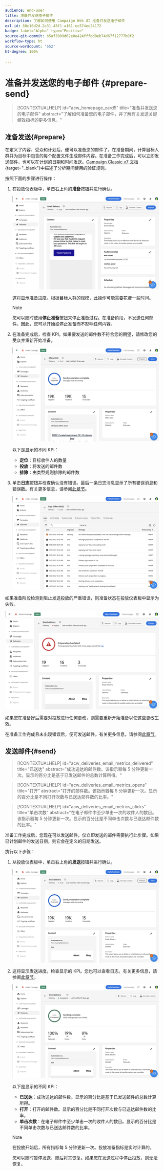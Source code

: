 ```yaml
---
audience: end-user
title: 准备并发送电子邮件
description: 了解如何使用 Campaign Web UI 准备并发送电子邮件
exl-id: 80c16d2d-2a31-48f1-a161-ee574ec24172
badge: label="Alpha" type="Positive"
source-git-commit: b5af5099d62e0e424fffdd8eb74d67f12777b0f2
workflow-type: ht
source-wordcount: '652'
ht-degree: 100%

---
```



# 准备并发送您的电子邮件 {#prepare-send}

>[!CONTEXTUALHELP]
>id="acw_homepage_card5"
>title="准备并发送您的电子邮件"
>abstract="了解如何准备您的电子邮件，并了解有关发送关键绩效指标的更多信息。"

<!--

	show how to prepare and send the email + the live kpis in the dashboard

like acc when preparation, target calculated then send
real time KPIs, not in AJO. similar to ACS.
exclusion logs, causes
-->

<!--
send also KPIs
-->

## 准备发送{#prepare}

在定义了内容、受众和计划后，便可以准备您的邮件了。在准备期间，计算目标人群并为目标中包含的每个配置文件生成邮件内容。在准备工作完成后，可以立即发送邮件，也可以在计划的日期和时间发送。[Campaign Classic v7 文档](https://experienceleague.adobe.com/docs/campaign-classic/using/sending-messages/key-steps-when-creating-a-delivery/steps-validating-the-delivery.html#validation-process-with-typologies){target="_blank"}中描述了分析期间使用的验证规则。

按照下面的步骤进行操作：

1. 在投放仪表板中，单击右上角的&#x200B;**准备**&#x200B;按钮并进行确认。

   ![](assets/prepare.png)

   这将显示准备进度。根据目标人群的规模，此操作可能需要花费一些时间。

   >[!NOTE]
   >
   >您可以随时使用&#x200B;**停止准备**&#x200B;按钮来停止准备过程。在准备阶段，不发送任何邮件。因此，您可以开始或停止准备而不影响任何内容。

1. 在准备完成后，检查 KPI。如果要发送的邮件数不符合您的期望，请修改您的受众并重新开始准备。

   ![](assets/prepare2.png)

   以下是显示的不同 KPI：

   * **定位**：目标收件人的数量
   * **投放**：将发送的邮件数
   * **排除**：由类型规则排除的邮件数

1. 单击&#x200B;**日志**&#x200B;按钮并检查确认没有错误。最后一条日志消息显示了所有错误消息和错误数。有关更多信息，请参阅[此章节](delivery-logs.md)。

   ![](assets/prepare-logs.png)

如果准备阶段检测到阻止发送投放的严重错误，则准备状态在投放仪表板中显示为失败。

![](assets/prepare-error.png)

如果您在准备好后需要对投放进行任何更改，则需要重新开始准备以使这些更改生效。

在准备工作完成且未出现错误后，便可发送邮件。有关更多信息，请参阅[此章节](#send)。

## 发送邮件{#send}

>[!CONTEXTUALHELP]
>id="acw_deliveries_email_metrics_delivered"
>title="已送达"
>abstract="成功送达的邮件数。该指示器每 5 分钟更新一次。显示的百分比是基于已发送邮件的总数计算所得。"

>[!CONTEXTUALHELP]
>id="acw_deliveries_email_metrics_opens"
>title="打开"
>abstract="打开的邮件数。该指示器每 5 分钟更新一次。显示的百分比是不同打开次数与已送达邮件数的比率。"

>[!CONTEXTUALHELP]
>id="acw_deliveries_email_metrics_clicks"
>title="单击次数"
>abstract="在电子邮件中至少单击一次的收件人的数目。该指示器每 5 分钟更新一次。显示的百分比是不同单击次数与已送达邮件数的比率。"


准备工作完成后，您现在可以发送邮件。仅立即发送的邮件需要执行此步骤。如果已计划邮件的发送日期，则它会在定义的日期发送。

执行以下步骤：

1. 从投放仪表板中，单击右上角的&#x200B;**发送**&#x200B;按钮并进行确认。

   ![](assets/send.png)

1. 这将显示发送进度。检查显示的 KPI。您也可以查看日志。有关更多信息，请参阅[此章节](delivery-logs.md)。

   ![](assets/send2.png)

   以下是显示的不同 KPI：

   * **已送达**：成功送达的邮件数。显示的百分比是基于已发送邮件的总数计算所得。
   * **打开**：打开的邮件数。显示的百分比是不同打开次数与已送达邮件数的比率。
   * **单击次数**：在电子邮件中至少单击一次的收件人的数目。显示的百分比是不同单击次数与已送达邮件数的比率。

   >[!NOTE]
   >
   >在投放开始后，所有指标每 5 分钟更新一次。投放准备指标是实时计算的。

   您可以随时暂停发送，随后将其恢复。如果您在发送过程中停止投放，则无法恢复。
